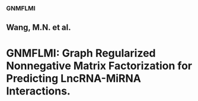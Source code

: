 ### GNMFLMI


##  Wang, M.N. et al. 
#   GNMFLMI: Graph Regularized Nonnegative Matrix Factorization for Predicting LncRNA-MiRNA Interactions.